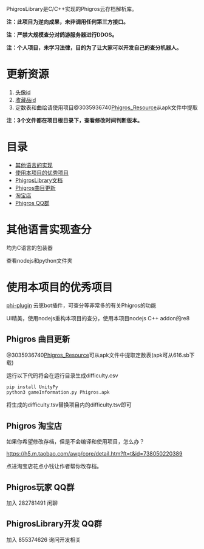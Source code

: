 PhigrosLibrary是C/C++实现的Phigros云存档解析库。

**注：此项目为逆向成果，未非调用任何第三方接口。**

**注：严禁大规模查分对鸽游服务器进行DDOS。**

**注：个人项目，未学习法律，目的为了让大家可以开发自己的查分机器人。**

# 更新资源

1. [头像id](https://github.com/7aGiven/PhigrosLibrary/blob/main/avatar.txt)
2. [收藏品id](https://github.com/7aGiven/PhigrosLibrary/blob/main/collection.tsv)
3. 定数表和曲绘请使用项目@3035936740[Phigros_Resource](https://github.com/3035936740/Phigros_Resource/)从apk文件中提取

**注：3个文件都在项目根目录下，查看修改时间判断版本。**

# 目录
- [其他语言的实现](#其他语言实现查分)
- [使用本项目的优秀项目](#使用本项目的优秀项目)
- [PhigrosLibrary文档](https://github.com/7aGiven/PhigrosLibrary/blob/main/PhigrosLibrary.md)
- [Phigros曲目更新](#phigros-曲目更新) 
- [淘宝店](#phigros-淘宝)
- [Phigros QQ群](#phigros-qq群)

# 其他语言实现查分
均为C语言的包装器

查看nodejs和python文件夹
# 使用本项目的优秀项目
[phi-plugin](https://github.com/catrong/phi-plugin)
云崽bot插件，可查分等非常多的有关Phigros的功能

UI精美，使用nodejs重构本项目的查分，使用本项目nodejs C++ addon的re8
## Phigros 曲目更新
@3035936740[Phigros_Resource](https://github.com/3035936740/Phigros_Resource/)可从apk文件中提取定数表(apk可从616.sb下载)

运行以下代码将会在运行目录生成difficulty.csv
```python
pip install UnityPy
python3 gameInformation.py Phigros.apk
```
将生成的difficulty.tsv替换项目内的difficulty.tsv即可
## Phigros 淘宝店
如果你希望修改存档，但是不会编译和使用项目，怎么办？

https://h5.m.taobao.com/awp/core/detail.htm?ft=t&id=738050220389

点进淘宝店花点小钱让作者帮你改存档。
## Phigros玩家 QQ群
加入 282781491 闲聊
## PhigrosLibrary开发 QQ群
加入 855374626 询问开发相关
